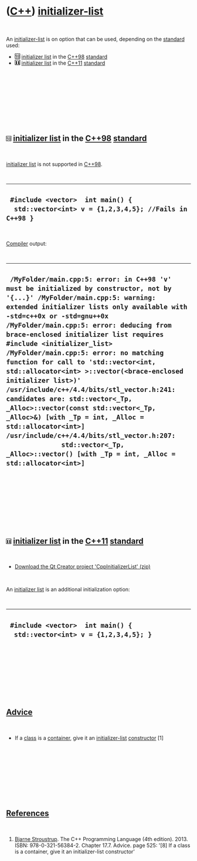 
 

 

 

 

 

([C++](Cpp.md)) [initializer-list](CppInitializerList.md)
===========================================================

 

An [initializer-list](CppInitializerList.md) is on option that can be
used, depending on the [standard](CppStandard.md) used:

-   ![C++98](PicCpp98.png) [initializer list](CppInitializerList.md) in
    the [C++98](Cpp98.md) [standard](CppStandard.md)
-   ![C++11](PicCpp11.png) [initializer list](CppInitializerList.md) in
    the [C++11](Cpp11.md) [standard](CppStandard.md)

 

 

 

 

 

![C++98](PicCpp98.png) [initializer list](CppInitializerList.md) in the [C++98](Cpp98.md) [standard](CppStandard.md)
-----------------------------------------------------------------------------------------------------------------------

 

[initializer list](CppInitializerList.md) is not supported in
[C++98](Cpp98.md).

 

  -------------------------------------------------------------------------------------------
  ` #include <vector>  int main() {   std::vector<int> v = {1,2,3,4,5}; //Fails in C++98 }`
  -------------------------------------------------------------------------------------------

 

[Compiler](CppCompiler.md) output:

 

  -------------------------------------------------------------------------------------------------------------------------------------------------------------------------------------------------------------------------------------------------------------------------------------------------------------------------------------------------------------------------------------------------------------------------------------------------------------------------------------------------------------------------------------------------------------------------------------------------------------------------------------------------------------------------------------------------------------------------------------------------------------------------------------------------------
  ` /MyFolder/main.cpp:5: error: in C++98 'v' must be initialized by constructor, not by '{...}' /MyFolder/main.cpp:5: warning: extended initializer lists only available with -std=c++0x or -std=gnu++0x /MyFolder/main.cpp:5: error: deducing from brace-enclosed initializer list requires #include <initializer_list> /MyFolder/main.cpp:5: error: no matching function for call to 'std::vector<int, std::allocator<int> >::vector(<brace-enclosed initializer list>)' /usr/include/c++/4.4/bits/stl_vector.h:241: candidates are: std::vector<_Tp, _Alloc>::vector(const std::vector<_Tp, _Alloc>&) [with _Tp = int, _Alloc = std::allocator<int>] /usr/include/c++/4.4/bits/stl_vector.h:207:                 std::vector<_Tp, _Alloc>::vector() [with _Tp = int, _Alloc = std::allocator<int>]`
  -------------------------------------------------------------------------------------------------------------------------------------------------------------------------------------------------------------------------------------------------------------------------------------------------------------------------------------------------------------------------------------------------------------------------------------------------------------------------------------------------------------------------------------------------------------------------------------------------------------------------------------------------------------------------------------------------------------------------------------------------------------------------------------------------------

 

 

 

 

 

![C++11](PicCpp11.png) [initializer list](CppInitializerList.md) in the [C++11](Cpp11.md) [standard](CppStandard.md)
-----------------------------------------------------------------------------------------------------------------------

 

-   [Download the Qt Creator project
    'CppInitializerList' (zip)](CppInitializerList.zip)

 

An [initializer list](CppInitializerList.md) is an additional
initialization option:

 

  --------------------------------------------------------------------------
  ` #include <vector>  int main() {   std::vector<int> v = {1,2,3,4,5}; }`
  --------------------------------------------------------------------------

 

 

 

 

 

[Advice](CppAdvice.md)
-----------------------

 

-   If a [class](CppClass.md) is a [container](CppContainer.md), give
    it an [initializer-list](CppInitializerList.md)
    [constructor](CppConstructor.md) \[1\]

 

 

 

 

 

[References](CppReferences.md)
-------------------------------

 

1.  [Bjarne Stroustrup](CppBjarneStroustrup.md). The C++ Programming
    Language (4th edition). 2013. ISBN: 978-0-321-56384-2. Chapter 17.7.
    Advice. page 525: '\[8\] If a class is a container, give it an
    initializer-list constructor'

 

 

 

 

 

 

